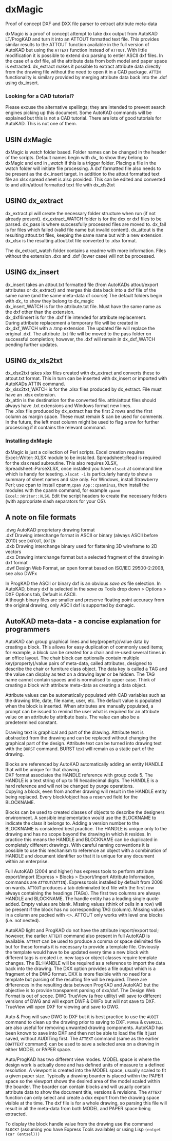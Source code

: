 # dxMagic
Proof of concept DXF and DXX file parser to extract attribute meta-data

dxMagic is a proof of concept attempt to take dxx output from AutoKAD LT/ProgKAD and turn it into an ATTOUT formatted text file.  This provides similar results to the ATTOUT function available in the full version of AutoKAD but using the `ATTEXT` function instead of `ATTOUT`.  With little modification it is possible to extend dxx parsing to entier ASCII dxf files.  In the case of a dxf file, all the attribute data from both model and paper space is extracted.  dx_extract makes it possible to extract attribute data directly from the drawing file without the need to open it in a CAD package.  `ATTIN` functionality is similary provided by merging attribute data back into the .dxf using dx_insert.

### Looking for a CAD tutorial?
Please excuse the alternative spellings; they are intended to prevent search engines picking up this document. Some AutoKAD commands will be explained but this is not a CAD tutorial. There are lots of good tutorials for AutoKAD. This is not one of them.

## USIN dxMagic
dxMagic is watch folder based.  Folder names can be changed in the header of the scripts. Default names begin with *dx_* to show they belong to dxMagic and end in *_watch* if this is a trigger folder.  Placing a file in the watch folder will initiate file processing.  A dxf formatted file also needs to be present as the dx_insert target.  In addition to the attout formatted text file an xlsx spread sheet is also provided.  This can be edited and converted to and attin/attout formatted text file with dx_xls2txt 

## USING dx_extract
dx_extract.pl will create the necessary folder structure when run (if not already present).
dx_extract_WATCH folder is for the dxx or dxf files to be parsed.
dx_pass is where successfully processed files are moved to.
dx_fail is for files which failed (valid file name but invalid content).
dx_attout is the resulting attout.txt files, keeping the same name but with a new extension.
dx_xlsx is the resulting attout.txt file converted to .xlsx format.

The dx_extract_watch folder contains a readme with more information.  Files without the extension .dxx and .dxf (lower case) will not be processed.

## USING dx_insert
dx_insert takes an attout.txt formatted file (from AutoKADs attout/export attributes or dx_extract) and merges this data back into a dxf file of the same name (and the same meta-data of course)
The default folders begin with *dx_* to show they belong to dx_magic   
dx_insert_WATCH is for the attribute.txt file.  Must have the same name as the dxf other than the extension.   
dx_dxf4insert is for the .dxf file intended for attribute replacement.     
During attribute replacement a temporary file will be created in dx_dxf_WATCH with a .tmp extension.  The updated file will replace the original .dxf.
The attribute .txt file will be moved to the pass folder on successful completion; however, the .dxf will remain in dx_dxf_WATCH pending further updates.   

## USING dx_xls2txt
dx_xlsx2txt takes xlsx files created with dx_extract and converts these to attout.txt format.  This in turn can be inserted with dx_insert or imported with AutoKADs ATTIN command.   
dx_xlsx2txt_WATCH is for the .xlsx files produced by dx_extract. File must have an .xlsx extension.  
dx_attin is the destination for the converted file.  attin/attout files should always have .txt extensions and Windows format new lines.   
The .xlsx file produced by dx_extract has the first 2 rows and the first column as margin space.  These must remain & can be used for comments. 
In the future, the left most column might be used to flag a row for further processing if it contains the relevant command.   

### Installing dxMagic
dxMagic is just a collection of Perl scripts.  Excel creation requires Excel::Writer::XLSX module to be installed.  Spreadsheet::Read is required for the xlsx read subroutine. This also requires XLSX, Spreadsheet::ParseXLSX, once installed you have `xlscat` at command line which is handy for teseting. 
`xlscat -i` is particularly handy to show a summary of sheet names and size only. 
For Windows, install Strawberry Perl; use cpan to install cpanm,`cpan App::cpanminus`,  then install the modules with the cpanm command, for example `cpanm Excel::Writer::XLSX`.  Edit the script headers to create the necessary folders (with appropriate slash separators for your OS).

## A note on file formats ##
.dwg AutoKAD proprietary drawing format    
.dxf Drawing interchange format in ASCII or binary (always ASCII before 2010) see `DXFOUT`, `DXFIN`    
.dxb Drawing interchange binary used for flattening 3D wireframe to 2D vectors    
.dxx Drawing interchange format but a selected fragment of the drawing in dxf format    
.dwf Design Web Format, an open format based on ISO/IEC 29500-2:2008, see also DWFx  

In ProgKAD the ASCII or binary dxf is an obvious *save as* file selection.  In AutoKAD, binary dxf is selected in the *save as* Tools drop down >  Options > DXF Options tab,  Default is ASCII.   
Although binary files are smaller and preserve floating point accuracy from the original drawing, only ASCII dxf is supported by dxmagic.
	
## AutoKAD meta-data - a concise explanation for programmers

AutoKAD can group graphical lines and key(property)/value data by creating a block.  This allows for easy duplication of commonly used items; for example, a block can be created for a chair and re-used several times in an office layout.  The chair block can optionally contain multiple key(property)/value pairs of meta-data, called attributes, designed to describe the chair or furniture class object.
The data key is called a TAG and the value can display as text on a drawing layer or be hidden. The TAG name cannot contain spaces and is normalised to upper case. Think of creating a block with attribute meta-data as creating a data object.   

Attribute values can be automatically populated with CAD variables such as the drawing title, date, file name, user, etc.  The default value is populated when the block is inserted.  When attributes are manually populated, a prompt can be issued to remind the user what is required for an attribute value on an attribute by attribute basis.  The value can also be a predetermined constant.   

Drawing text is graphical and part of the drawing.  Attribute text is abstracted from the drawing and can be replaced without changing the graphical part of the design.  Attribute text can be turned into drawing text with the `BURST` command.  BURST text will remain as a static part of the drawing.   

Blocks are referenced by AutoKAD automatically adding an entity HANDLE that will be unique for that drawing.  
DXF format associates the HANDLE reference with group code 5. The HANDLE is a text string of up to 16 hexadecimal digits.  The HANDLE is a hard reference and will not be changed by purge operations.  
Copying a block, even from another drawing will result in the HANDLE entity being replaced.  Every block/object has a reserved field for the BLOCKNAME.   

Blocks can be used to created classes of objects to describe the designers environment.  A sensible implementation would use the BLOCKNAME to indicate the class it belongs to.  Adding a version number to the BLOCKNAME is considered best practice.
The HANDLE is unique only to the drawing and has no scope beyond the drawing in which it resides.  In practice this means the HANDLE and BLOCKNAME can be duplicated in completely different drawings.  With careful naming conventions it is possible to use this mechanism to reference an object with a combination of HANDLE and document identifier so that it is unique for any document within an enterprise.   

Full AutoKAD (2004 and higher) has express tools to perform attribute export/import (Express > Blocks > Export/Import Attribute Information, commands are `ATTOUT`/`ATTIN`).  Express tools installed by default from 2008 on wards.  `ATTOUT` produces a tab deliminated text file with the first row always containing the headings (TAGs).  The first two columns are always HANDLE and BLOCKNAME.  The handle entity has a leading single quote added.  Empty values are blank.  Missing values (think of cells in a row) will be present if the block has no corresponding TAG (column).  Missing values in a column are packed with <>.  ATTOUT only works with level one blocks (i.e. not nested).   

AutoKAD light and ProgKAD do not have the attribute import/export tool; however, the earlier `ATTEXT` command also present in full AutoKAD is available.  `ATTEXT` can be used to produce a comma or space delimited file but for these formats it is necessary to provide a template file.  Obviously the template would have to be updated every time a new block with different tags is created i.e. new tags or object classes require template changes.  The BL:HANDLE will be required as a reference to import the data back into the drawing.  The DXX option provides a  file output which is a fragment of the DWG format.  DXX is more flexible with no need for a template but parsing of the resulting file will be required.  There are differences in the resulting data between ProgKAD and AutoKAD but the objective is to provide transparent parsing of dxx/dxf. The Design Web Format is out of scope.  DWG TrueView (a free utility) will save to different versions of DWG and will export DWF & DWFx but will not save to DXF.  TrueView will open DXF for viewing and save to DWG.

Auto & Prog will save DWG to DXF but it is best practice to use the `AUDIT` command to clean up the drawing prior to saving to DXF.  `PURGE` & `OVERKILL` are also useful for removing unwanted drawing components.  AutoKAD has been known to save into DXF and then not be able to load the file it just saved, without AUDITing first. The `ATTEXT` command (same as the earlier `DDATTEXT` command) can be used to save a selected area on a drawing in either MODEL or PAPER space.

Auto/ProgKAD has two different view modes.  MODEL space is where the design work is actually done and has defined units of measure to a defined resolution.  A viewport is created into the MODEL space, usually scaled to fit a given paper size.  Typically a drawing boarder is placed within the PAPER space so the viewport shows the desired area of the model scaled within the boarder.  The boarder can contain blocks and will usually contain attribute data to show the document title, versions & revisions.  The `ATTEXT` function can only select and create a dxx export from the drawing space visible at the time.  The dxf file is for a whole drawing, so parsing this file will result in all the meta-data from both MODEL and PAPER space being extracted. 

To display the block handle value from the drawing use the command `BLOCK?` (assuming you have Express Tools available) or using Lisp `(entget (car (entsel)))`

